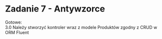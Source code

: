 # Zadanie 7 - Antywzorce

Gotowe:\
3.0 Należy stworzyć kontroler wraz z modele Produktów zgodny z CRUD w
ORM Fluent
